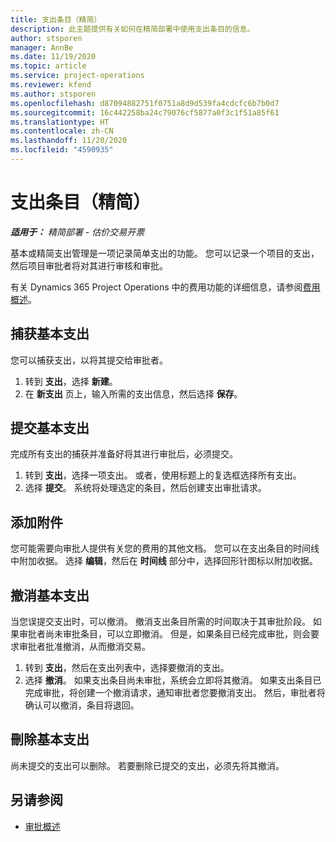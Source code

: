 ```yaml
---
title: 支出条目（精简）
description: 此主题提供有关如何在精简部署中使用支出条目的信息。
author: stsporen
manager: AnnBe
ms.date: 11/19/2020
ms.topic: article
ms.service: project-operations
ms.reviewer: kfend
ms.author: stsporen
ms.openlocfilehash: d87094882751f0751a8d9d539fa4cdcfc6b7b0d7
ms.sourcegitcommit: 16c442258ba24c79076cf5877a0f3c1f51a85f61
ms.translationtype: HT
ms.contentlocale: zh-CN
ms.lasthandoff: 11/20/2020
ms.locfileid: "4590935"
---
```

# <a name="expense-entry-lite"></a>支出条目（精简）

_**适用于：** 精简部署 - 估价交易开票_

基本或精简支出管理是一项记录简单支出的功能。 您可以记录一个项目的支出，然后项目审批者将对其进行审核和审批。

有关 Dynamics 365 Project Operations 中的费用功能的详细信息，请参阅[费用概述](expense-overview.md)。

## <a name="capture-a-basic-expense"></a>捕获基本支出

您可以捕获支出，以将其提交给审批者。

1. 转到 **支出**，选择 **新建**。
2. 在 **新支出** 页上，输入所需的支出信息，然后选择 **保存**。

## <a name="submit-a-basic-expense"></a>提交基本支出

完成所有支出的捕获并准备好将其进行审批后，必须提交。

1. 转到 **支出**，选择一项支出。 或者，使用标题上的复选框选择所有支出。
2. 选择 **提交**。 系统将处理选定的条目，然后创建支出审批请求。

## <a name="add-an-attachment"></a>添加附件

您可能需要向审批人提供有关您的费用的其他文档。 您可以在支出条目的时间线中附加收据。 选择 **编辑**，然后在 **时间线** 部分中，选择回形针图标以附加收据。

## <a name="recall-a-basic-expense"></a>撤消基本支出

当您误提交支出时，可以撤消。 撤消支出条目所需的时间取决于其审批阶段。  如果审批者尚未审批条目，可以立即撤消。 但是，如果条目已经完成审批，则会要求审批者批准撤消，从而撤消交易。

1. 转到 **支出**，然后在支出列表中，选择要撤消的支出。
2. 选择 **撤消**。 如果支出条目尚未审批，系统会立即将其撤消。 如果支出条目已完成审批，将创建一个撤消请求，通知审批者您要撤消支出。 然后，审批者将确认可以撤消，条目将退回。

## <a name="delete-a-basic-expense"></a>刪除基本支出

尚未提交的支出可以删除。 若要删除已提交的支出，必须先将其撤消。

## <a name="see-also"></a>另请参阅

- [审批概述](../approvals/approvals-overview.md)
